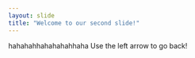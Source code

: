 ```yaml
---
layout: slide
title: "Welcome to our second slide!"
---
```

hahahahhahahahahhaha
Use the left arrow to go back!
